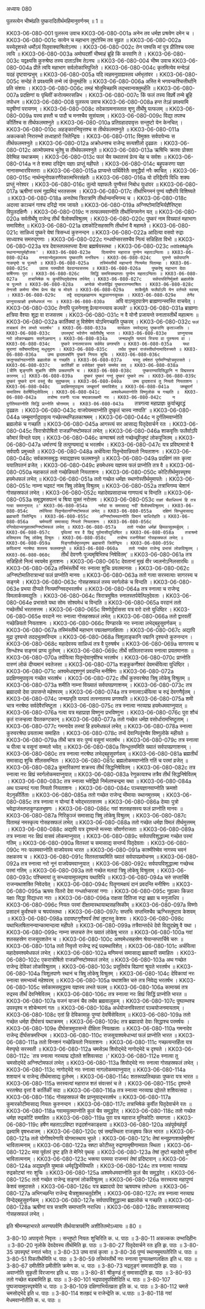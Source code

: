 अध्यायः 080

पुलस्त्येन भीष्मंप्रति पुष्करादितीर्थमहिमानुवर्णनम् ॥ 1 ॥

KK03-06-080-001	पुलस्त्य उवाच 
KK03-06-080-001a	अनेन तव धर्मज्ञ प्रश्रयेण दमेन च ।
KK03-06-080-001c	सत्येन च महाभाग तुष्टोस्मि तव सुव्रत ॥
KK03-06-080-002a	यस्येदृशस्ते धर्मोऽयं पितृवाक्याश्रितोऽनघ ।
KK03-06-080-002c	तेन पश्यसि मां पुत्र प्रीतिश्च परमा त्वयि ॥
KK03-06-080-003a	अमोघदर्शी भीष्माहं ब्रूहि किं करवाणि ते ।
KK03-06-080-003c	यद्वक्ष्यसि कुरुश्रेष्ठ तस्य दाताऽस्मि तेऽनघ ॥
KK03-06-080-004	भीष्म उवाच 
KK03-06-080-004a	प्रीते त्वयि महाभाग सर्वलोकाभिपूजिते ।
KK03-06-080-004c	कृतमित्येव मन्येऽहं यदहं दृष्टवान्प्रभुम् ॥
KK03-06-080-005a	यदि त्वहमनुग्राह्यस्तव धर्मभृतांवर ।
KK03-06-080-005c	सन्देहं ते प्रवक्ष्यामि तन्मे त्वं छेत्तुमर्हसि ॥
KK03-06-080-006a	अस्ति मे भगवन्कश्चित्तीर्थानि प्रति संशयः ।
KK03-06-080-006c	तमहं श्रोतुमिच्छामि तद्भवान्वक्तुमर्हति ॥
KK03-06-080-007a	प्रदक्षिणां यः पृथिवीं करोत्यमरसन्निभ ।
KK03-06-080-007c	किं फलं तस्य विप्रर्षे तन्मे ब्रूहि तपोधन ॥
KK03-06-080-008	पुलस्त्य उवाच 
KK03-06-080-008a	हन्त तेऽहं प्रवक्ष्यामि यदृषीणां परायणम् ।
KK03-06-080-008c	तदेकाग्रमनास्तात शृणु तीर्थेषु यत्फलम् ॥
KK03-06-080-009a	यस्य हस्तौ च पादौ च मनश्चैव सुसंयतम् ।
KK03-06-080-009c	विद्या तपश्च कीर्तिश्च स तीर्थफलमश्नुते ॥
KK03-06-080-010a	प्रतिग्रहादपावृत्तः सन्तुष्टो येन केनचित् ।
KK03-06-080-010c	अहङ्कारनिवृत्तश्च स तीर्थफलमश्नुते ॥
KK03-06-080-011a	अकल्कको निरारम्भो लध्वाहारो जितेन्द्रियः ।
KK03-06-080-011c	विमुक्तः सर्वपापेभ्यः स तीर्थफलमश्नुते ॥
KK03-06-080-012a	अक्रोधनश्च राजेन्द्र सत्यशीलो दृढव्रतः ।
KK03-06-080-012c	आत्मोपमश्च भूतेषु स तीर्थफलमश्नुते ॥
KK03-06-080-013a	ऋषिभिः क्रतवः प्रोक्ता देवेष्विह यथाक्रमम् ।
KK03-06-080-013c	फलं चैव यथातत्त्वं प्रेत्य चेह च सर्वशः ॥
KK03-06-080-014a	न ते शक्या दरिद्रेण यज्ञाः प्राप्तुं महीपते ।
KK03-06-080-014c	बहूपकरणा यज्ञा नानासम्भारविस्तराः ॥
KK03-06-080-015a	प्राप्यन्ते पार्थिवैरेतैः समृद्धैर्वा नरैः क्वचित् ।
KK03-06-080-015c	नार्थन्यूनोपकरणैरेकात्मभिरसंहतैः ॥
KK03-06-080-016a	यो दरिद्रैरपि विधिः शक्यः प्राप्तुं नरेश्वर ।
KK03-06-080-016c	तुल्यो यज्ञफलैः पुण्यैस्तं निबोध युधांवर ॥
KK03-06-080-017a	ऋषीणां परमं गुह्यमिदं भरतसत्तम ।
KK03-06-080-017c	तीर्थाभिगमनं पुण्यं यज्ञैरपि विशिष्यते ॥
KK03-06-080-018a	अनपोष्य त्रिरात्राणि तीर्थान्यनभिगम्य च ।
KK03-06-080-018c	अदत्त्वा काञ्चनं गाश्च दरिद्रो नाम जायते ॥
KK03-06-080-019a	अग्निष्टोमादिभिर्यज्ञैरिष्ट्वा विपुलदक्षिणैः ।
KK03-06-080-019c	न तत्फलमवाप्नोति तीर्थाभिगमनेन यत् ॥
KK03-06-080-020a	सर्वतीर्थेषु राजेन्द्र तीर्थं त्रैलोक्यविश्रुतम् ।
KK03-06-080-020c	पुष्करं नाम विख्यातं महाभागः समाविशेत् ॥
KK03-06-080-021a	दशकोटिसहस्राणि तीर्थानां वै महामते ।
KK03-06-080-021c	सान्निध्यं पुष्करे येषां त्रिसन्ध्यं कुरुनन्दन ॥
KK03-06-080-022a	आदित्या वसवो रुद्राः साध्याश्च समरुद्गणाः ।
KK03-06-080-022c	गन्धर्वाप्सरसश्चैव नित्यं सन्निहिता विभो ॥
KK03-06-080-023a	यत्र देवास्तपस्तप्त्वा दैत्या ब्रह्मर्षयस्तथा ।
KK03-06-080-023c	`तपोविशेषैर्बहुभिः स्थानान्यापुर्महौजसः' ।
KK03-06-080-023e	दिव्ययोगा महाराज पुण्येन महताऽन्विताः ॥
KK03-06-080-024a	मनसाभ्येतुकामस्य पुष्कराणि मनस्विनः ।
KK03-06-080-024c	पूयन्ते सर्वपापानि नाकपृष्ठे च पूज्यते ॥
KK03-06-080-025a	तस्मिंस्तीर्थे महाभागो नित्यमेव पितामहः ।
KK03-06-080-025c	उवास परमप्रीतो देवदानवसत्तमः ॥
KK03-06-080-026a	पुष्करेषु महाभाग देवाः सर्षिगणाः पुरा ।
KK03-06-080-026c	सिद्धिं समभिसम्प्राप्ताः पुण्येन महताऽन्विताः ॥
KK03-06-080-027a	तत्राभिषेकं यः कुर्यात्पितृदेवांश्च तर्पयेत् ।
KK03-06-080-027c	सर्वपापविनिर्मुक्तो ब्रह्मलोके च पूज्यते ॥
KK03-06-080-028a	अप्येकं भोजयेद्विप्रं पुष्करारण्यमाश्रितः ।
KK03-06-080-028c	तेनासौ कर्मणा भीष्म प्रेत्य चेह च मोदते ॥
KK03-06-080-029a	शाकैर्मूलैः फलैर्वाऽपि येन वर्तयते स्वयम् ।
KK03-06-080-029c	तद्वै दद्याद्ब्राह्मणाय श्रद्धावाननसूयकः ।
KK03-06-080-029e	तेनैव प्राप्नुयात्प्राज्ञो हयमेधफलं नरः ॥
KK03-06-080-030a	`अपि वाऽप्युदपात्रेण ब्राह्मणान्स्वस्ति वाचयेत् ।
KK03-06-080-030c	तेनापि पूजनेनाशु प्रेत्यानन्त्याय कल्पते' ॥
KK03-06-080-031a	ब्राह्मणाः क्षत्रिया वैश्याः शूद्रा वा राजसत्तम ।
KK03-06-080-031c	न वै योनौ प्रजायन्ते स्नातास्तीर्थे महात्मनः ॥
KK03-06-080-032a	कार्तिक्यां तु विशेषेण योऽभिगच्छति पुष्करम् ।
KK03-06-080-032c	`फलं तत्राक्षयं तेन लभते भरतर्षभ' ॥
KK03-06-080-033a	सायंप्रातः स्मरेद्यस्तु पुष्कराणि कृताञ्जलिः ।
KK03-06-080-033c	उपस्पृष्टं भवेत्तेन सर्वतीर्थेषु भारत ।
KK03-06-080-033e	प्राप्नुयाच्च नरो लोकान्ब्रह्मणः सदनेऽक्षयान् ॥
KK03-06-080-034a	जन्मप्रभृति यत्पापं स्त्रिया वा पुरुषस्य वा ।
KK03-06-080-034c	पुष्करे स्नातमात्रस्य सर्वमेव प्रणश्यति ॥
KK03-06-080-035a	यथा सुराणां सर्वेषामादिस्तु मधुसूदनः ।
KK03-06-080-035c	तथैव पुष्करं राजंस्तीर्थानामादिरुच्यते ॥
KK03-06-080-036a	उष्य द्वादशवर्षाणि पुष्करे नियतः शुचिः ।
KK03-06-080-036c	क्रतून्सर्वानवाप्नोति ब्रह्मलोकं स गच्छति ॥
KK03-06-080-037a	यस्तु वर्षशतं पूर्णमग्निहोत्रमुपासते ।
KK03-06-080-037c	कार्तिकीं वा वसेदेकां पुष्करे सममेव तत् ॥
KK03-06-080-038a	[त्रीणि शृङ्गाणि शुभ्राणि त्रीणि प्रस्रवणानि च ।
KK03-06-080-038c	पुष्कराण्यादिसिद्धानि न विद्मस्तत्र कारणम् ॥]
KK03-06-080-039a	दुष्करं पुष्करं गन्तुं दुष्करं पुष्करे तपः ।
KK03-06-080-039c	दुष्करं पुष्करे दानं वस्तुं चैव सुदुष्करम् ॥
KK03-06-080-040a	उष्य द्वादशरात्रं तु नियतो नियताशनः ।
KK03-06-080-040c	प्रदक्षिणमुपावृत्य जम्बूमार्गं समाविशेत् ॥
KK03-06-080-041a	जम्बूमार्गं समाविश्य देवर्षिपितृसेवितम् ।
KK03-06-080-041c	अश्वमेधमवाप्नोति विष्णुलोकं च गच्छति ॥ 
KK03-06-080-042a	तत्रोष्य रजनीः पञ्च षष्ठकालक्षमी नरः ।
KK03-06-080-042c	न दुर्गतिमवाप्नोति सिद्धिं प्राप्नोति चोत्तमाम् ॥ 
KK03-06-080-043a	`तत्रगत्वा महाप्राज्ञः कुर्याच्छ्राद्धं दृढव्रतः ।
KK03-06-080-043c	वाजपेयमवाप्नोति दुष्कृतं चास्य नश्यति' ॥
KK03-06-080-044a	जम्बूमार्गादुपावृत्य गच्छेत्स्थण्डिलकाश्रमम् ।
KK03-06-080-044c	न दुर्गतिमवाप्नोति ब्रह्मलोकं च गच्छति ॥
KK03-06-080-045a	आगस्त्यं सर आसाद्य पितृदेवार्चने रतः ।
KK03-06-080-045c	त्रिरात्रोपोषितो राजन्नग्निष्टोमफलं लभेत् ॥
KK03-06-080-046a	शाकवृत्तिः फलैर्वाऽपि कौमारं विन्दते पदम् ।
KK03-06-080-046c	कण्वाश्रमं ततो गच्छेच्छ्रीजुष्टं लोकपूजितम् ॥
KK03-06-080-047a	धर्मारण्यं हि तत्पुण्यमाद्यं च भरतर्षभ ।
KK03-06-080-047c	यत्र प्रविष्टमात्रो वै सर्वपापैः प्रमुच्यते ॥
KK03-06-080-048a	अर्चयित्वा पितॄन्देवान्नियतो नियताशनः ।
KK03-06-080-048c	सर्वकामसमृद्धः स्याद्यज्ञस्य फलमश्नुते ॥
KK03-06-080-049a	प्रदक्षिणं ततः कृत्वा ययातिपतनं व्रजेत् ।
KK03-06-080-049c	हयमेधस्य यज्ञस्य फलं प्राप्नोति तत्र वै ॥
KK03-06-080-050a	महाकालं ततो गच्छेन्नियतो नियताशनः ।
KK03-06-080-050c	कोटितीर्थमुपस्पृश्य हयमेधफलं लभेत् ॥
KK03-06-080-051a	ततो गच्छेत धर्मज्ञः स्थाणोस्तीर्थमुमापतेः ।
KK03-06-080-051c	नाम्ना भद्रवटं नाम त्रिषु लोकेषु विश्रुतम् ॥
KK03-06-080-052a	तत्राभिगम्य चेशानं गोसहस्रफलं लभेत् ।
KK03-06-080-052c	महादेवप्रसादाच्च गाणपत्यं च विन्दति ॥
KK03-06-080-053a	समृद्धमसपत्नं च श्रिया युक्तं नरोत्तमः ।
KK03-06-080-053c	`राज्ञां चैवाधिपत्यं हि तत्र गत्वा समाप्नुयात् ॥'
KK03-06-080-054a	नर्मदां स समासाद्य नदीं त्रैलोक्यविश्रुताम् ।
KK03-06-080-054c	तर्पयित्वा पितृन्देवानग्निष्टोमफलं लभेत् ॥
KK03-06-080-055a	दक्षिणं सिन्धुमासाद्य ब्रह्मचारी जितेन्द्रियः ।
KK03-06-080-055c	अग्निष्टोममवाप्नोति विमानं चाधिरोहति ॥
KK03-06-080-056a	चर्मण्वतीं समासाद्य नियतो नियताशनः ।
KK03-06-080-056c	रन्तिदेवाभ्यनुज्ञातमग्निष्टोमफलं लभेत् ॥
KK03-06-080-057a	ततो गच्छेत धर्मज्ञं हिमवत्सुतमर्बुदम् ।
KK03-06-080-057c	पृथिव्यां यत्र वै छिद्रं पूर्वमासीद्युधिष्ठिर ॥
KK03-06-080-058a	तत्राश्रमो वसिष्ठस्य त्रिषु लोकेषु विश्रुतः ।
KK03-06-080-058c	तत्रोष्य रजनीमेकां गोसहस्रफलं लभेत् ॥
KK03-06-080-059a	पिङ्गतीर्थमुपस्पृश्य ब्रह्मचारी जितेन्द्रियः ।
KK03-06-080-059c	कपिलानां नरश्रेष्ठ शतस्य फलमश्नुते ॥
KK03-06-080-060a	ततो गच्छेत राजेन्द्र प्रभासं लोकविश्रुतम् ।
KK03-06-080-060c	`तीर्थं देवगणैः पूज्यमृषिभिश्च निषेवितम्' ॥
KK03-06-080-061a	 तत्र सन्निहितो नित्यं स्वयमेव हुताशनः ।
KK03-06-080-061c	देवतानां मुखं वीर ज्वलनोऽनिलसारथिः ॥
KK03-06-080-062a	तस्मिंस्तीर्थे नरः स्नात्वा शुचिः प्रयतमानसः ।
KK03-06-080-062c	अग्निष्टोमातिरात्राभ्यां फलं प्राप्नोति मानवः ॥
KK03-06-080-063a	ततो गत्वा सरस्वत्याः सागरस्य च सङ्गमे ।
KK03-06-080-063c	गोसहस्रफलं तस्य स्वर्गलोकं च विन्दति ।
KK03-06-080-063e	प्रभया दीप्यते नित्यमग्निवद्भरतर्षभ ॥
KK03-06-080-064a	तत्र स्नात्वा च राजेन्द्र विमलार्कसमद्युतिः । 
KK03-06-080-064c	त्रिरात्रमुषितः स्नातस्तर्पयेत्पितृदेवताः ।
KK03-06-080-064e	प्रभासते यथा सोमः सोश्वमेधं च विन्दति ॥
KK03-06-080-065a	वरदानं ततो गच्छेत्तीर्थं भरतसत्तम ।
KK03-06-080-065c	विष्णोर्दुर्वाससा यत्र वरो दत्तो युधिष्ठिर ।
KK03-06-080-065e	वरदाने नरः स्नात्वा गोसहस्रफलं लभेत् ॥
KK03-06-080-066a	ततो द्वारवतीं गच्छेन्नियतो नियताशनः ।
KK03-06-080-066c	पिण्डारके नरः स्नात्वा लभेद्बहुसुवर्णकम् ॥
KK03-06-080-067a	तस्मिंस्तीर्थे महाभाग पद्मलक्षणलक्षिताः ।
KK03-06-080-067c	अद्यापि मुद्रा दृश्यन्ते तदद्भुतमरिन्दम ॥
KK03-06-080-068a	त्रिशूलाङ्कानि पद्मानि दृश्यन्ते कुरुनन्दन ।
KK03-06-080-068c	महादेवस्य सान्निध्यं तत्र वै पुरुषर्षभ ॥
KK03-06-080-069a	सागरस्य च सिन्धोश्च सङ्गमं प्राप्य दुर्लभम् ।
KK03-06-080-069c	तीर्थे सलिलराजस्य स्नात्वा प्रयतमानसः ॥
KK03-06-080-070a	तर्पयित्वा पितॄन्देवानृषींश्च भरतर्षभ ।
KK03-06-080-070c	प्राप्नोति वारुणं लोकं दीप्यमानं स्वतेजसा ॥
KK03-06-080-071a	शङ्कुकर्णेश्वरं देवमर्चयित्वा युधिष्ठिर ।
KK03-06-080-071c	अश्वमेधाद्दशगुणं प्रवदन्ति मनीषिणः ॥
KK03-06-080-072a	प्रदक्षिणमुपावृत्य गच्छेत भरतर्षभ ।
KK03-06-080-072c	तीर्थं कुरुवरश्रेष्ठ त्रिषु लोकेषु विश्रुतम् ॥
KK03-06-080-073a	शमीति नाम्ना विख्यातं सर्वपापप्रणाशनम् ।
KK03-06-080-073c	तत्र ब्रह्मादयो देवा उपासन्ते महेश्वरम् ॥
KK03-06-080-074a	तत्र स्नात्वाऽर्चयित्वा च रुद्रं देवगणैर्वृतम् ।
KK03-06-080-074c	जन्मप्रभृति यत्पापं तत्स्नातस्य प्रणश्यति ॥
KK03-06-080-075a	शमी चात्र नरश्रेष्ठ सर्वदेवैरभिष्टुता ।
KK03-06-080-075c	तत्र स्नात्वा नरव्याघ्र हयमेधमवाप्नुयात् ॥
KK03-06-080-076a	गत्वा यत्र महाप्राज्ञ विष्णुना प्रभविष्णुना ।
KK03-06-080-076c	पुरा शौचं कृतं राजन्हत्वा दैवतकण्टकान् ॥
KK03-06-080-077a	ततो गच्छेत धर्मज्ञ वसोर्धारामभिष्टुताम् ।
KK03-06-080-077c	गमनादेव तस्यां हि हयमेधफलं लभेत् ॥
KK03-06-080-078a	स्नात्वा कुरुवरश्रेष्ठ प्रयतात्मा समाहितः ।
KK03-06-080-078c	तर्प्य देवान्पितॄंश्चैव विष्णुलोके महीयते ॥
KK03-06-080-079a	तीर्थे चात्र सरः पुण्यं वसूनां भरतर्षभ ।
KK03-06-080-079c	तत्र स्नात्वा च पीत्वा च वसूनां सम्मतो भवेत् ॥
KK03-06-080-080a	सिन्धूत्तममिति ख्यातं सर्वपापप्रणाशनम् ।
KK03-06-080-080c	तत्र स्नात्वा नरश्रेष्ठ लभेद्बहुसुवर्णकम् ॥
KK03-06-080-081a	ब्रह्मतीर्थं समासाद्य शुचिः शीलसमन्वितः ।
KK03-06-080-081c	ब्रह्मलोकमवाप्नोति गतिं च परमां व्रजेत् ॥
KK03-06-080-082a	कुमारिकाणां शक्रस्य तीर्थं सिद्धनिषेवितम् ।
KK03-06-080-082c	तत्र स्नात्वा नरः क्षिप्रं स्वर्गलोकमवाप्नुयात् ॥
KK03-06-080-083a	रेणुकायाश्च तत्रैव तीर्थं सिद्धनिषेवितम् ।
KK03-06-080-083c	तत्र स्नात्वा भवेद्विप्रो निर्मलश्चन्द्रमा यथा ॥
KK03-06-080-084a	अथ पञ्चनदं गत्वा नियतो नियताशनः ।
KK03-06-080-084c	पञ्चयज्ञानवाप्नोति क्रमशो येऽनुकीर्तिताः ॥
KK03-06-080-085a	ततो गच्छेत राजेन्द्र भीमायाः स्थानमुत्तमम् ।
KK03-06-080-085c	तत्र स्नात्वा न योन्यां वै भवेद्भरतसत्तम ॥
KK03-06-080-086a	देव्याः पुत्रो भवेद्राजंस्तप्तकुण्डलभूषणः ।
KK03-06-080-086c	गवां शतसहस्रस्य फलं प्राप्नोति मानवः ॥
KK03-06-080-087a	गिरिकुञ्जं समासाद्य त्रिषु लोकेषु विश्रुतम् ।
KK03-06-080-087c	पितामहं नमस्कृत्य गोसहस्रफलं लभेत् ॥
KK03-06-080-088a	ततो गच्छेत धर्मज्ञ विमलं तीर्थमुत्तमम् ।
KK03-06-080-088c	अद्यापि यत्र दृश्यन्ते मत्स्याः सौवर्णराजताः ॥
KK03-06-080-089a	तत्र स्नात्वा नरः क्षिप्रं वासवं लोकमाप्नुयात् ।
KK03-06-080-089c	सर्वपापविशुद्धात्मा गच्छेत परमां गतिम् ॥
KK03-06-080-090a	वितस्तां च समासाद्य सन्तर्प्य पितृदेवताः ।
KK03-06-080-090c	नरः फलमवाप्नोति वाजपेयस्य भारत ॥
KK03-06-080-091a	काश्मीरेष्वेव नागस्य भवनं तक्षकस्य च ।
KK03-06-080-091c	वितस्ताख्यमिति ख्यातं सर्वपापप्रमोचनम् ॥
KK03-06-080-092a	तत्र स्नात्वा नरो नूनं वाजपेयमवाप्नुयात् ।
KK03-06-080-092c	सर्वपापविशुद्धात्मा गच्छेच्च परमां गतिम् ॥
KK03-06-080-093a	ततो गच्छेत मलदां त्रिषु लोकेषु विश्रुताम् ।
KK03-06-080-093c	पश्चिमायां तु सन्ध्यायामुपस्पृश्य यथाविधि ॥
KK03-06-080-094a	चरुं सप्तार्चिषे राजन्यथाशक्ति निवेदयेत् ।
KK03-06-080-094c	पितॄणामक्षयं दानं प्रवदन्ति मनीषिणः ॥
KK03-06-080-095a	ऋषयः पितरो देवा गन्धर्वाप्सरसां गणाः ।
KK03-06-080-095c	गुह्यकाः किन्नरा यक्षाः सिद्धा विद्याधरा नराः ॥
KK03-06-080-096a	राक्षसा दितिजा रुद्रा ब्रह्मा च मनुजाधिप ।
KK03-06-080-096c	नियतः परमां दीक्षामास्थायाब्दसहस्रिकीम् ॥
KK03-06-080-097a	विष्णोः प्रसादनं कुर्वंश्चरुं च श्रपयंस्तथा ।
KK03-06-080-097c	सप्तभिः सप्तभिश्चैव ऋग्भिस्तुष्टाव केशवम् ॥
KK03-06-080-098a	ददावष्टगुणैश्वर्यं तेषां तुष्टस्तु केशवः ।
KK03-06-080-098c	यथाभिलषितानन्यान्कामान्दत्वा महीपते ॥
KK03-06-080-099a	तत्रैवान्तर्दधे देवो विद्युदभ्रेषु वै यथा ।
KK03-06-080-099c	नाम्ना सप्तचरुं तेन ख्यातं लोकेषु भारत ॥
KK03-06-080-100a	गवां शतसहस्रेण राजसूयशतेन च ।
KK03-06-080-100c	अश्वमेधसहस्रेण श्रेयान्सप्तार्चिषे चरुः ॥
KK03-06-080-101a	ततो निवृत्तो राजेन्द्र रुद्रं पदमथाविशेत् ।
KK03-06-080-101c	अर्चयित्वा महादेवमश्वमेधफलं लभेत् ।
KK03-06-080-102a	मणिमन्तं समासाद्य ब्रह्मचारी समाहितः ।
KK03-06-080-102c	एकरात्रोषितो राजन्नग्निष्टोमफलं लभेत् ॥
KK03-06-080-103a	अथ गच्छेत राजेन्द्र देविकां लोकविश्रुताम् ।
KK03-06-080-103c	प्रसूतिर्यत्र विप्राणां श्रूयते भरतर्षभ ॥
KK03-06-080-104a	त्रिशूलपाणेः स्थानं च त्रिषु लोकेषु विश्रुतम् ।
KK03-06-080-104c	देविकायां नरः स्नात्वा समभ्यर्च्य महेश्वरम् ॥
KK03-06-080-105a	यथाशक्ति चरुं तत्र निवेद्य भरतर्षभ ।
KK03-06-080-105c	सर्वकामसमृद्धस्य यज्ञस्य लभते फलम् ॥
KK03-06-080-106a	कामाख्यं तत्र रुद्रस्य तीर्थं देवनिषेवितम् ।
KK03-06-080-106c	तत्र स्नात्वा नरः क्षिप्रं सिद्धिं प्राप्नोति भारत ॥
KK03-06-080-107a	यजनं याजनं चैव तथैव ब्रह्मवालुकम् ।
KK03-06-080-107c	पुष्पाम्भश्च उपस्पृश्य न शोचेन्मरणं गतः ॥
KK03-06-080-108a	अर्धयोजनविस्तारां पञ्चयोजनमायताम् ।
KK03-06-080-108c	एतां हि देविकामाहुः पुण्यां देवर्षिसेविताम् ॥
KK03-06-080-109a	ततो गच्छेत धर्मज्ञ दीर्घसत्रं यथाक्रमम् ।
KK03-06-080-109c	तत्र ब्रह्मादयो देवाः सिद्धाश्च परमर्षयः ।
KK03-06-080-109e	दीर्घसत्रमुपासन्ते दीक्षिता नियतव्रताः ॥
KK03-06-080-110a	गमनादेव राजेन्द्र दीर्घसत्रमरिन्दम ।
KK03-06-080-110c	राजसूयाश्वमेधाभ्यां फलं प्राप्नोति भारत ॥
KK03-06-080-111a	ततो विनशनं गच्छेन्नियतो नियताशनः ।
KK03-06-080-111c	गच्छत्यन्तर्हिता यत्र मेरुपृष्ठे सरस्वती ॥
KK03-06-080-112a	चमसेऽथ शिवोद्भेदे नागोद्भेदे च दृश्यते ।
KK03-06-080-112c	`तत्र स्नात्वा नरव्याघ्र द्योतते शशिवत्सदा ।'
KK03-06-080-112e	स्नात्वा तु चमसोद्भेदे अग्निष्टोमफलं लभेत् ॥
KK03-06-080-113a	शिवोद्भेदे नरः स्नात्वा गोसहस्रफलं लभेत् ।
KK03-06-080-113c	नागोद्भेदे नरः स्नात्वा नागलोकमवाप्नुयात् ॥
KK03-06-080-114a	शशयानं च राजेन्द्र तीर्थमासाद्य दुर्लभम् ।
KK03-06-080-114c	शतरूपप्रतिच्छन्नाः पुष्करा यत्र भारत ॥
KK03-06-080-115a	सरस्वत्यां महाराज शतं संवत्सरं च ते ।
KK03-06-080-115c	दृश्यन्ते भरतश्रेष्ठ वृत्तां वै कार्तिकीं सदा ॥
KK03-06-080-116a	तत्र स्नात्वा नरव्याघ्र द्योतते शशिवत्सदा ।
KK03-06-080-116c	गोसहस्रफलं चैव प्राप्नुयाद्भरतर्षभ ॥
KK03-06-080-117a	कुमारकोटीमासाद्य नियतः कुरुनन्दन ।
KK03-06-080-117c	तत्राभिषेकं कुर्वीत पितृदेवार्चने रतः ॥
KK03-06-080-118a	गवामयुतमाप्नोति कुलं चैव समुद्धरेत् ।
KK03-06-080-118c	ततो गच्छेत धर्मज्ञ रुद्रकोटिं समाहितः ॥
KK03-06-080-119a	पुरा यत्र महाराज मुनिकोटिः समागता ।
KK03-06-080-119c	हर्षेण महताऽऽविष्टा रुद्रदर्शनकाङ्क्षया ॥
KK03-06-080-120a	अहंपूर्वमहंपूर्वं द्रक्ष्यामि वृषभध्वजम् ।
KK03-06-080-120c	एवं सम्प्रस्थिता राजन्नृषयः किल भारत ॥
KK03-06-080-121a	ततो योगीश्वरेणापि योगमास्थाय भूपते ।
KK03-06-080-121c	तेषां मन्युप्रणाशार्थमृषीणां भावितात्मनाम् ॥
KK03-06-080-122a	स्रष्टा कोटीस्तु रुद्राणामृषीणामग्रतः स्थिता ।
KK03-06-080-122c	मया पूर्वतरं दृष्ट इति ते मेनिरे पृथक् ॥
KK03-06-080-123a	तेषां तुष्टो महादेवो मुनीनां भावितात्मनाम् ।
KK03-06-080-123c	भक्त्या परमया राजन्वरं तेषां प्रदिष्टवान् ॥
KK03-06-080-124a	अद्यप्रभृति युष्माकं धर्मवृद्धिर्भविष्यति ।
KK03-06-080-124c	तत्र स्नात्वा नरव्याघ्र रुद्रकोट्यां नरः शुचिः ॥
KK03-06-080-125a	अश्वमेधमवाप्नोति कुलं चैव समुद्धरेत् ।
KK03-06-080-125c	ततो गच्छेत राजेन्द्र सङ्गमं लोकविश्रुतम् ॥
KK03-06-080-126a	सरस्वत्या महापुण्यं केशवं समुपासते ।
KK03-06-080-126c	यत्र ब्रह्मादयो देवा ऋषयश्च तपोधनाः ॥
KK03-06-080-127a	अभिगच्छन्ति राजेन्द्र चैत्रशुक्लचतुर्दशीम् ।
KK03-06-080-127c	तत्र स्नात्वा नरव्याघ्र विन्देद्बहुसुवर्णकम् ।
KK03-06-080-127e	सर्वपापविशुद्धात्मा ब्रह्मलोकं च गच्छति ॥
KK03-06-080-128a	ऋषीणां यत्र सत्राणि समाप्तानि नराधिप ।
KK03-06-080-128c	तत्रावसानमासाद्य गोसहस्रफलं लभेत् ।

इति श्रीमन्महाभारते अरण्यपर्वणि तीर्थयात्रापर्वणि अशीतितमोऽध्यायः ॥ 80 ॥

3-80-10 अपावृत्तो निवृत्तः । सन्तुष्टो नियतः शुचिरिति क. ध. पाठः ॥ 3-80-11 अकल्ककः दम्भादिहीनः ॥ 3-80-20 नृलोके देवदेवस्य तीर्थमिति झ. पाठः ॥ 3-80-27 पितृदेवार्चने रतः इति झ. पाठः ॥ 3-80-35 उपस्पृष्टं स्नातं भवेत् ॥ 3-80-33 उष्य वासं कृत्वा ॥ 3-80-36 पुण्यं स्थानमुमापतेरिति ध. पाठः ॥ 3-80-51 पिकतीर्थमिति ध. पाठः ॥ 3-80-59 तस्मिंस्तीर्थे नरः स्नात्वा पुण्यलक्षणलक्षितः इति ध. पाठः ॥ 3-80-67 दमीतीति प्रमीतीति क्रमेण क. ध. पाठः ॥ 3-80-73 भद्रतुङ्गं समासाद्येति झ. पाठः । अवाप्नोति सुकृती विरजानर इति ध. पाठः ॥ 3-80-81 श्रीकुण्डं तुं समासाद्येति झ. पाठः ॥ 3-80-93 ततो गच्छेत बडबामिति झ. पाठः ॥ 3-80-101 भद्रपादमुपविशेदिति ध. पाठः ॥ 3-80-107 पुष्पजायामुपस्पृश्येति ध. पाठः ॥ 3-80-109 दक्षिणाभिर्यतव्रता इति क. ध. पाठः ॥ 3-80-112 चमसे चमसोद्भेदे इति ध. पाठः ॥ 3-80-114 शतह्रदं च राजेन्द्रेति क. ध.पाठः ॥ 3-80-118 गवां मेधमवाप्नोतीति क. ध. पाठः ॥
